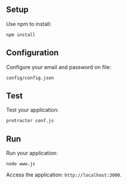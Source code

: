 Setup
-----

Use npm to install:

    npm install


Configuration
-----

Configure your email and password on file:

    config/config.json

Test
-----

Test your application:

    protractor conf.js

Run
-----

Run your application:

    node www.js

Access the application: `http://localhost:3000`.